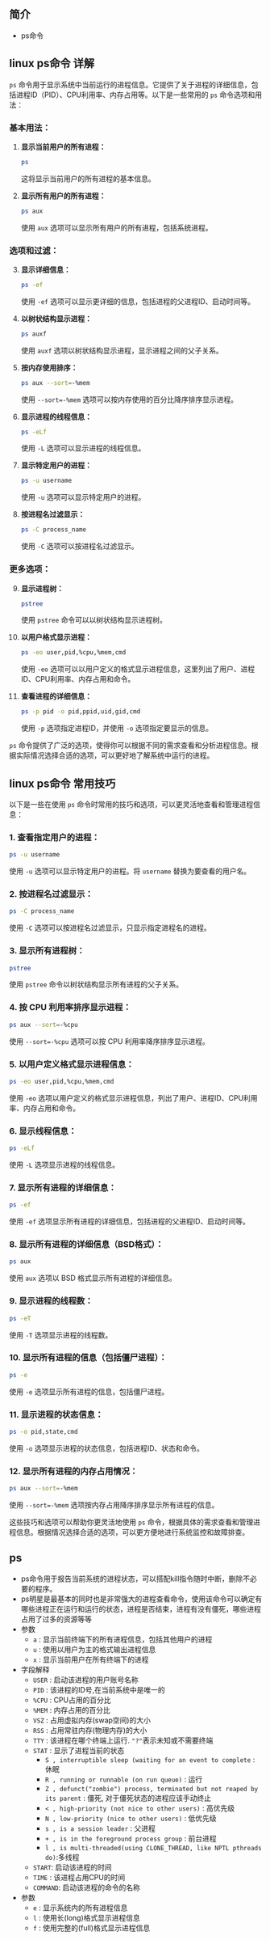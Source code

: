 ## 简介

+ ps命令

## linux ps命令 详解

`ps` 命令用于显示系统中当前运行的进程信息。它提供了关于进程的详细信息，包括进程ID（PID）、CPU利用率、内存占用等。以下是一些常用的 `ps` 命令选项和用法：

### 基本用法：

1. **显示当前用户的所有进程：**
   ```bash
   ps
   ```
   这将显示当前用户的所有进程的基本信息。

2. **显示所有用户的所有进程：**
   ```bash
   ps aux
   ```
   使用 `aux` 选项可以显示所有用户的所有进程，包括系统进程。

### 选项和过滤：

3. **显示详细信息：**
   ```bash
   ps -ef
   ```
   使用 `-ef` 选项可以显示更详细的信息，包括进程的父进程ID、启动时间等。

4. **以树状结构显示进程：**
   ```bash
   ps auxf
   ```
   使用 `auxf` 选项以树状结构显示进程，显示进程之间的父子关系。

5. **按内存使用排序：**
   ```bash
   ps aux --sort=-%mem
   ```
   使用 `--sort=-%mem` 选项可以按内存使用的百分比降序排序显示进程。

6. **显示进程的线程信息：**
   ```bash
   ps -eLf
   ```
   使用 `-L` 选项可以显示进程的线程信息。

7. **显示特定用户的进程：**
   ```bash
   ps -u username
   ```
   使用 `-u` 选项可以显示特定用户的进程。

8. **按进程名过滤显示：**
   ```bash
   ps -C process_name
   ```
   使用 `-C` 选项可以按进程名过滤显示。

### 更多选项：

9. **显示进程树：**
   ```bash
   pstree
   ```
   使用 `pstree` 命令可以以树状结构显示进程树。

10. **以用户格式显示进程：**
    ```bash
    ps -eo user,pid,%cpu,%mem,cmd
    ```
    使用 `-eo` 选项可以以用户定义的格式显示进程信息，这里列出了用户、进程ID、CPU利用率、内存占用和命令。

11. **查看进程的详细信息：**
    ```bash
    ps -p pid -o pid,ppid,uid,gid,cmd
    ```
    使用 `-p` 选项指定进程ID，并使用 `-o` 选项指定要显示的信息。

`ps` 命令提供了广泛的选项，使得你可以根据不同的需求查看和分析进程信息。根据实际情况选择合适的选项，可以更好地了解系统中运行的进程。

## linux ps命令 常用技巧

以下是一些在使用 `ps` 命令时常用的技巧和选项，可以更灵活地查看和管理进程信息：

### 1. **查看指定用户的进程：**
```bash
ps -u username
```
使用 `-u` 选项可以显示特定用户的进程。将 `username` 替换为要查看的用户名。

### 2. **按进程名过滤显示：**
```bash
ps -C process_name
```
使用 `-C` 选项可以按进程名过滤显示，只显示指定进程名的进程。

### 3. **显示所有进程树：**
```bash
pstree
```
使用 `pstree` 命令以树状结构显示所有进程的父子关系。

### 4. **按 CPU 利用率排序显示进程：**
```bash
ps aux --sort=-%cpu
```
使用 `--sort=-%cpu` 选项可以按 CPU 利用率降序排序显示进程。

### 5. **以用户定义格式显示进程信息：**
```bash
ps -eo user,pid,%cpu,%mem,cmd
```
使用 `-eo` 选项以用户定义的格式显示进程信息，列出了用户、进程ID、CPU利用率、内存占用和命令。

### 6. **显示线程信息：**
```bash
ps -eLf
```
使用 `-L` 选项显示进程的线程信息。

### 7. **显示所有进程的详细信息：**
```bash
ps -ef
```
使用 `-ef` 选项显示所有进程的详细信息，包括进程的父进程ID、启动时间等。

### 8. **显示所有进程的详细信息（BSD格式）：**
```bash
ps aux
```
使用 `aux` 选项以 BSD 格式显示所有进程的详细信息。

### 9. **显示进程的线程数：**
```bash
ps -eT
```
使用 `-T` 选项显示进程的线程数。

### 10. **显示所有进程的信息（包括僵尸进程）：**
```bash
ps -e
```
使用 `-e` 选项显示所有进程的信息，包括僵尸进程。

### 11. **显示进程的状态信息：**
```bash
ps -o pid,state,cmd
```
使用 `-o` 选项显示进程的状态信息，包括进程ID、状态和命令。

### 12. **显示所有进程的内存占用情况：**
```bash
ps aux --sort=-%mem
```
使用 `--sort=-%mem` 选项按内存占用降序排序显示所有进程的信息。

这些技巧和选项可以帮助你更灵活地使用 `ps` 命令，根据具体的需求查看和管理进程信息。根据情况选择合适的选项，可以更方便地进行系统监控和故障排查。

## ps

+ ps命令用于报告当前系统的进程状态，可以搭配kill指令随时中断，删除不必要的程序。
+ ps明星是最基本的同时也是非常强大的进程查看命令，使用该命令可以确定有哪些进程正在运行和运行的状态，进程是否结束，进程有没有僵死，哪些进程占用了过多的资源等等
+ 参数
  + `a` : 显示当前终端下的所有进程信息，包括其他用户的进程
  + `u` : 使用以用户为主的格式输出进程信息
  + `x` : 显示当前用户在所有终端下的进程
+ 字段解释
  + `USER` : 启动该进程的用户账号名称
  + `PID`  : 该进程的ID号,在当前系统中是唯一的
  + `%CPU` : CPU占用的百分比
  + `%MEM` : 内存占用的百分比
  + `VSZ`  : 占用虚拟内存(swap空间)的大小
  + `RSS`  : 占用常驻内存(物理内存)的大小
  + `TTY`  : 该进程在哪个终端上运行. `"?"`表示未知或不需要终端
  + `STAT` : 显示了进程当前的状态
    + `S , interruptible sleep (waiting for an event to complete` : 休眠
    + `R , running or runnable (on run queue)` : 运行
    + `Z , defunct("zombie") process, terminated but not reaped by its parent` : 僵死, 对于僵死状态的进程应该手动终止
    + `< , high-priority (not nice to other users)` : 高优先级
    + `N , low-priority (nice to other users)` : 低优先级
    + `s , is a session leader` : 父进程
    + `+ , is in the foreground process group` : 前台进程
    + `l , is multi-threaded(using CLONE_THREAD, like NPTL pthreads do)`:多线程
  + `START`: 启动该进程的时间
  + `TIME` : 该进程占用CPU的时间
  + `COMMAND`: 启动该进程的命令的名称
+ 参数
  + `e` : 显示系统内的所有进程信息
  + `l` : 使用长(long)格式显示进程信息
  + `f` : 使用完整的(full)格式显示进程信息